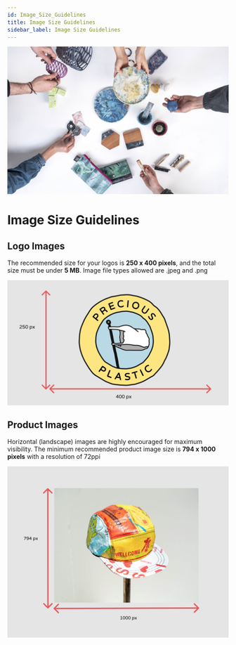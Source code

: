```yaml
---
id: Image_Size_Guidelines
title: Image Size Guidelines
sidebar_label: Image Size Guidelines
---
```


<style>
:root {
  --highlight: #f7b77b;
  --hover: #f7b77b;
}
</style>

![Bazar Images](../assets/Business/imagesize.jpg)

# Image Size Guidelines 

## Logo Images

The recommended size for your logos is **250 x 400 pixels**, and the total size must be under **5 MB**. Image file types allowed are .jpeg and .png

![Profile Logo](../assets/Business/logo.png)


## Product Images

Horizontal (landscape) images are highly encouraged for maximum visibility. The minimum recommended product image size is **794 x 1000 pixels** with a resolution of 72ppi 

![Product Image](../assets/Business/product.png)


